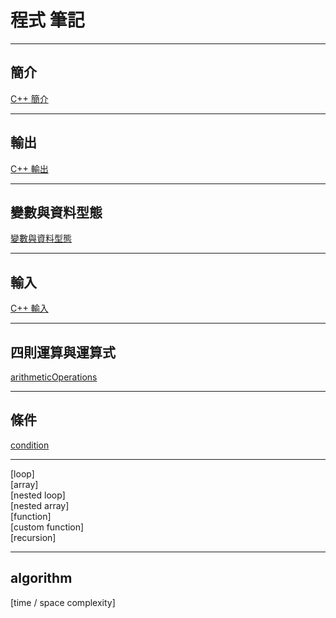 # **程式 筆記**

---

## 簡介

[C++ 簡介](https://github.com/Vincenttainan/CppTeachingNote/blob/main/01_introduce.md)

---

## 輸出

[C++ 輸出](https://github.com/Vincenttainan/CppTeachingNote/blob/main/02_output.md)

---

## 變數與資料型態

[變數與資料型態](https://github.com/Vincenttainan/CppTeachingNote/blob/main/03_variablesAndTypes.md)

---

## 輸入  
[C++ 輸入](https://github.com/Vincenttainan/CppTeachingNote/blob/main/04_input.md)  

---

## 四則運算與運算式

[arithmeticOperations](https://github.com/Vincenttainan/CppTeachingNote/blob/main/05_arithmeticOperations.md)

---

## 條件
[condition](https://github.com/Vincenttainan/CppTeachingNote/blob/main/06_condition.md)  

---

[loop]  
[array]  
[nested loop]  
[nested array]  
[function]  
[custom function]  
[recursion]  

---

## algorithm  

[time / space complexity]
